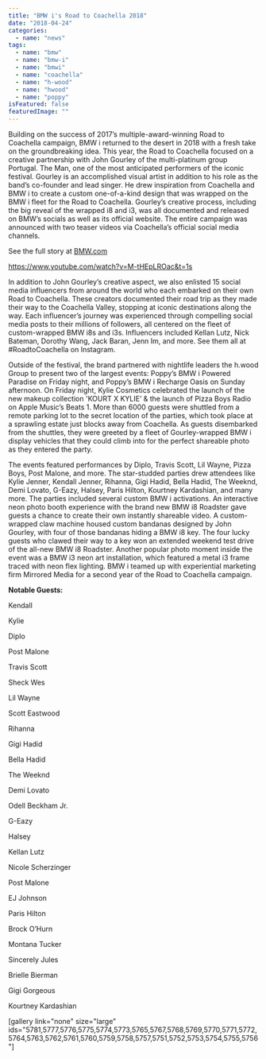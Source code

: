 ```yaml
---
title: "BMW i's Road to Coachella 2018"
date: "2018-04-24"
categories: 
  - name: "news"
tags: 
  - name: "bmw"
  - name: "bmw-i"
  - name: "bmwi"
  - name: "coachella"
  - name: "h-wood"
  - name: "hwood"
  - name: "poppy"
isFeatured: false
featuredImage: ""
---
```


Building on the success of 2017’s multiple-award-winning Road to Coachella campaign, BMW i returned to the desert in 2018 with a fresh take on the groundbreaking idea. This year, the Road to Coachella focused on a creative partnership with John Gourley of the multi-platinum group Portugal. The Man, one of the most anticipated performers of the iconic festival. Gourley is an accomplished visual artist in addition to his role as the band’s co-founder and lead singer. He drew inspiration from Coachella and BMW i to create a custom one-of-a-kind design that was wrapped on the BMW i fleet for the Road to Coachella. Gourley’s creative process, including the big reveal of the wrapped i8 and i3, was all documented and released on BMW’s socials as well as its official website. The entire campaign was announced with two teaser videos via Coachella’s official social media channels.

See the full story at [BMW.com](https://www.bmw.com/en/design/coachella-portugal-the-man.html)

https://www.youtube.com/watch?v=M-tHEpLROac&t=1s

In addition to John Gourley’s creative aspect, we also enlisted 15 social media influencers from around the world who each embarked on their own Road to Coachella. These creators documented their road trip as they made their way to the Coachella Valley, stopping at iconic destinations along the way. Each influencer’s journey was experienced through compelling social media posts to their millions of followers, all centered on the fleet of custom-wrapped BMW i8s and i3s. Influencers included Kellan Lutz, Nick Bateman, Dorothy Wang, Jack Baran, Jenn Im, and more. See them all at #RoadtoCoachella on Instagram.

Outside of the festival, the brand partnered with nightlife leaders the h.wood Group to present two of the largest events: Poppy’s BMW i Powered Paradise on Friday night, and Poppy’s BMW i Recharge Oasis on Sunday afternoon. On Friday night, Kylie Cosmetics celebrated the launch of the new makeup collection 'KOURT X KYLIE’ & the launch of Pizza Boys Radio on Apple Music’s Beats 1. More than 6000 guests were shuttled from a remote parking lot to the secret location of the parties, which took place at a sprawling estate just blocks away from Coachella. As guests disembarked from the shuttles, they were greeted by a fleet of Gourley-wrapped BMW i display vehicles that they could climb into for the perfect shareable photo as they entered the party.

The events featured performances by Diplo, Travis Scott, Lil Wayne, Pizza Boys, Post Malone, and more. The star-studded parties drew attendees like Kylie Jenner, Kendall Jenner, Rihanna, Gigi Hadid, Bella Hadid, The Weeknd, Demi Lovato, G-Eazy, Halsey, Paris Hilton, Kourtney Kardashian, and many more. The parties included several custom BMW i activations. An interactive neon photo booth experience with the brand new BMW i8 Roadster gave guests a chance to create their own instantly shareable video. A custom-wrapped claw machine housed custom bandanas designed by John Gourley, with four of those bandanas hiding a BMW i8 key. The four lucky guests who clawed their way to a key won an extended weekend test drive of the all-new BMW i8 Roadster. Another popular photo moment inside the event was a BMW i3 neon art installation, which featured a metal i3 frame traced with neon flex lighting. BMW i teamed up with experiential marketing firm Mirrored Media for a second year of the Road to Coachella campaign.

**Notable Guests:**

Kendall

Kylie

Diplo

Post Malone

Travis Scott

Sheck Wes

Lil Wayne

Scott Eastwood

Rihanna

Gigi Hadid

Bella Hadid

The Weeknd

Demi Lovato

Odell Beckham Jr.

G-Eazy

Halsey

Kellan Lutz

Nicole Scherzinger

Post Malone

EJ Johnson

Paris Hilton

Brock O’Hurn

Montana Tucker

Sincerely Jules

Brielle Bierman

Gigi Gorgeous

Kourtney Kardashian

\[gallery link="none" size="large" ids="5781,5777,5776,5775,5774,5773,5765,5767,5768,5769,5770,5771,5772,5764,5763,5762,5761,5760,5759,5758,5757,5751,5752,5753,5754,5755,5756"\]
